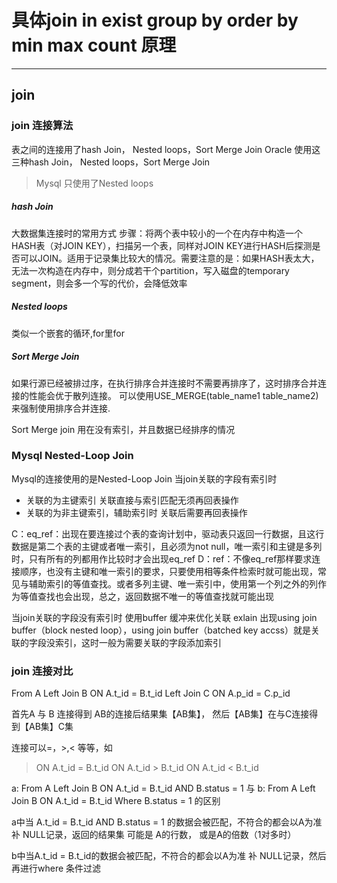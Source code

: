 
# 具体join in exist group by  order by min max  count 原理

---
## join
### join 连接算法
表之间的连接用了hash Join， Nested loops，Sort Merge Join
Oracle 使用这三种hash Join， Nested loops，Sort Merge Join

> Mysql 只使用了Nested loops

##### hash Join
大数据集连接时的常用方式
步骤：将两个表中较小的一个在内存中构造一个HASH表（对JOIN KEY），扫描另一个表，同样对JOIN KEY进行HASH后探测是否可以JOIN。适用于记录集比较大的情况。需要注意的是：如果HASH表太大，无法一次构造在内存中，则分成若干个partition，写入磁盘的temporary segment，则会多一个写的代价，会降低效率


##### Nested loops 
类似一个嵌套的循环,for里for

##### Sort Merge Join
如果行源已经被排过序，在执行排序合并连接时不需要再排序了，这时排序合并连接的性能会优于散列连接。
可以使用USE_MERGE(table_name1 table_name2)来强制使用排序合并连接.

Sort Merge join 用在没有索引，并且数据已经排序的情况


### Mysql Nested-Loop Join
Mysql的连接使用的是Nested-Loop Join
当join关联的字段有索引时
* 关联的为主键索引 
  关联直接与索引匹配无须再回表操作
* 关联的为非主键索引，辅助索引时
  关联后需要再回表操作

C：eq_ref：出现在要连接过个表的查询计划中，驱动表只返回一行数据，且这行数据是第二个表的主键或者唯一索引，且必须为not null，唯一索引和主键是多列时，只有所有的列都用作比较时才会出现eq_ref
D：ref：不像eq_ref那样要求连接顺序，也没有主键和唯一索引的要求，只要使用相等条件检索时就可能出现，常见与辅助索引的等值查找。或者多列主键、唯一索引中，使用第一个列之外的列作为等值查找也会出现，总之，返回数据不唯一的等值查找就可能出现



当join关联的字段没有索引时 使用buffer 缓冲来优化关联
exlain 出现using join buffer（block nested loop），using join buffer（batched key accss）就是关联的字段没索引，这时一般为需要关联的字段添加索引













### join 连接对比
From A 
Left Join B ON A.t_id = B.t_id 
Left Join C ON A.p_id = C.p_id 

首先A 与 B 连接得到 AB的连接后结果集【AB集】，
然后【AB集】在与C连接得到【AB集】C集

连接可以=，>,< 等等，如
> ON A.t_id = B.t_id 
> ON A.t_id > B.t_id 
> ON A.t_id < B.t_id 

a:  From A  Left Join B ON A.t_id = B.t_id AND B.status = 1
与
b:  From A  Left Join B ON A.t_id = B.t_id Where B.status = 1
的区别

a中当 A.t_id = B.t_id AND B.status = 1 的数据会被匹配，不符合的都会以A为准 补 NULL记录，返回的结果集 可能是 A的行数， 或是A的倍数（1对多时）

b中当A.t_id = B.t_id的数据会被匹配，不符合的都会以A为准 补 NULL记录，然后再进行where 条件过滤



















